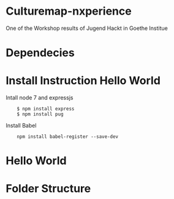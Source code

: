 # Culturemap-nxperience
One of the Workshop results of Jugend Hackt in Goethe Institue

# Dependecies

# Install Instruction Hello World

Intall node 7 and expressjs
```
    $ npm install express
    $ npm install pug
```

Install Babel
```
    npm install babel-register --save-dev
```

# Hello World


# Folder Structure




